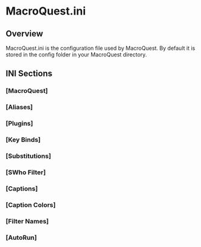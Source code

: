 # MacroQuest.ini

## Overview

MacroQuest.ini is the configuration file used by MacroQuest. By default it is stored in the config folder in your MacroQuest directory.

## INI Sections

### [MacroQuest]

### [Aliases]

### [Plugins]

### [Key Binds]

### [Substitutions]

### [SWho Filter]

### [Captions]

### [Caption Colors]

### [Filter Names]

### [AutoRun]
